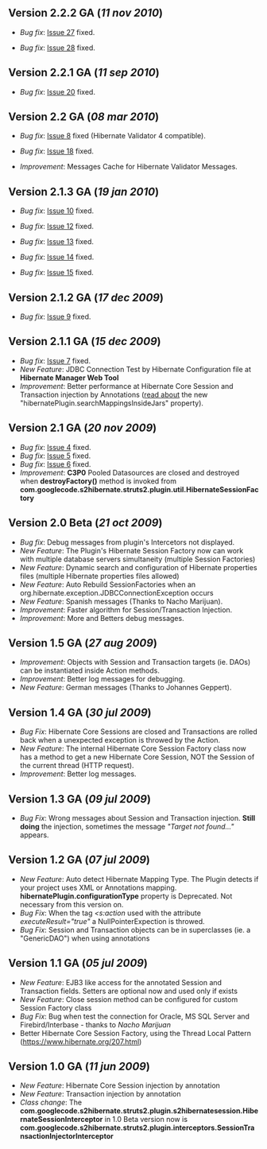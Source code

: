 ## Version 2.2.2 GA (_11 nov 2010_) ##


  * _Bug fix_: <a href='http://code.google.com/p/full-hibernate-plugin-for-struts2/issues/detail?id=27&can=1'><a href='https://code.google.com/p/full-hibernate-plugin-for-struts2/issues/detail?id=27'>Issue 27</a></a> fixed.

  * _Bug fix_: <a href='http://code.google.com/p/full-hibernate-plugin-for-struts2/issues/detail?id=28&can=1'><a href='https://code.google.com/p/full-hibernate-plugin-for-struts2/issues/detail?id=28'>Issue 28</a></a> fixed.


## Version 2.2.1 GA (_11 sep 2010_) ##


  * _Bug fix_: <a href='http://code.google.com/p/full-hibernate-plugin-for-struts2/issues/detail?id=10&can=1'><a href='https://code.google.com/p/full-hibernate-plugin-for-struts2/issues/detail?id=20'>Issue 20</a></a> fixed.



## Version 2.2 GA (_08 mar 2010_) ##


  * _Bug fix_: <a href='http://code.google.com/p/full-hibernate-plugin-for-struts2/issues/detail?id=8&can=1'><a href='https://code.google.com/p/full-hibernate-plugin-for-struts2/issues/detail?id=8'>Issue 8</a></a> fixed (Hibernate Validator 4 compatible).

  * _Bug fix_: <a href='http://code.google.com/p/full-hibernate-plugin-for-struts2/issues/detail?id=18&can=1'><a href='https://code.google.com/p/full-hibernate-plugin-for-struts2/issues/detail?id=18'>Issue 18</a></a> fixed.

  * _Improvement_: Messages Cache for Hibernate Validator Messages.


## Version 2.1.3 GA (_19 jan 2010_) ##


  * _Bug fix_: <a href='http://code.google.com/p/full-hibernate-plugin-for-struts2/issues/detail?id=10&can=1'><a href='https://code.google.com/p/full-hibernate-plugin-for-struts2/issues/detail?id=10'>Issue 10</a></a> fixed.


  * _Bug fix_: <a href='http://code.google.com/p/full-hibernate-plugin-for-struts2/issues/detail?id=12&can=1'><a href='https://code.google.com/p/full-hibernate-plugin-for-struts2/issues/detail?id=12'>Issue 12</a></a> fixed.


  * _Bug fix_: <a href='http://code.google.com/p/full-hibernate-plugin-for-struts2/issues/detail?id=13&can=1'><a href='https://code.google.com/p/full-hibernate-plugin-for-struts2/issues/detail?id=13'>Issue 13</a></a> fixed.


  * _Bug fix_: <a href='http://code.google.com/p/full-hibernate-plugin-for-struts2/issues/detail?id=14&can=1'><a href='https://code.google.com/p/full-hibernate-plugin-for-struts2/issues/detail?id=14'>Issue 14</a></a> fixed.


  * _Bug fix_: <a href='http://code.google.com/p/full-hibernate-plugin-for-struts2/issues/detail?id=15&can=1'><a href='https://code.google.com/p/full-hibernate-plugin-for-struts2/issues/detail?id=15'>Issue 15</a></a> fixed.


## Version 2.1.2 GA (_17 dec 2009_) ##


  * _Bug fix_: <a href='http://code.google.com/p/full-hibernate-plugin-for-struts2/issues/detail?id=9&can=1'><a href='https://code.google.com/p/full-hibernate-plugin-for-struts2/issues/detail?id=9'>Issue 9</a></a> fixed.


## Version 2.1.1 GA (_15 dec 2009_) ##


  * _Bug fix_: <a href='http://code.google.com/p/full-hibernate-plugin-for-struts2/issues/detail?id=7&can=1'><a href='https://code.google.com/p/full-hibernate-plugin-for-struts2/issues/detail?id=7'>Issue 7</a></a> fixed.
  * _New Feature_: JDBC Connection Test by Hibernate Configuration file at **Hibernate Manager Web Tool**
  * _Improvement_: Better performance at Hibernate Core Session and Transaction injection by Annotations ([read about](http://code.google.com/p/full-hibernate-plugin-for-struts2/wiki/3_Hibernate_Core_Sessions_Transactions_injecton) the new "hibernatePlugin.searchMappingsInsideJars" property).



## Version 2.1 GA (_20 nov 2009_) ##


  * _Bug fix_: <a href='http://code.google.com/p/full-hibernate-plugin-for-struts2/issues/detail?id=4&can=1'><a href='https://code.google.com/p/full-hibernate-plugin-for-struts2/issues/detail?id=4'>Issue 4</a></a> fixed.
  * _Bug fix_: <a href='http://code.google.com/p/full-hibernate-plugin-for-struts2/issues/detail?id=5&can=1'><a href='https://code.google.com/p/full-hibernate-plugin-for-struts2/issues/detail?id=5'>Issue 5</a></a> fixed.
  * _Bug fix_: <a href='http://code.google.com/p/full-hibernate-plugin-for-struts2/issues/detail?id=6&can=1'><a href='https://code.google.com/p/full-hibernate-plugin-for-struts2/issues/detail?id=6'>Issue 6</a></a> fixed.
  * _Improvement_: **C3P0** Pooled Datasources are closed and destroyed when **destroyFactory()** method is invoked from **com.googlecode.s2hibernate.struts2.plugin.util.HibernateSessionFactory**



## Version 2.0 Beta (_21 oct 2009_) ##


  * _Bug fix_: Debug messages from plugin's Intercetors not displayed.
  * _New Feature_: The Plugin's Hibernate Session Factory now can work with multiple database servers simultaneity (multiple Session Factories)
  * _New Feature_: Dynamic search and configuration of Hibernate properties files (multiple Hibernate properties files allowed)
  * _New Feature_: Auto Rebuild SessionFactories when an org.hibernate.exception.JDBCConnectionException occurs
  * _New Feature_: Spanish messages (Thanks to Nacho Marijuan).
  * _Improvement_: Faster algorithm for Session/Transaction Injection.
  * _Improvement_: More and Betters debug messages.



## Version 1.5 GA (_27 aug 2009_) ##


  * _Improvement_: Objects with Session and Transaction targets (ie. DAOs) can be instantiated inside Action methods.
  * _Improvement_: Better log messages for debugging.
  * _New Feature_: German messages (Thanks to Johannes Geppert).


## Version 1.4 GA (_30 jul 2009_) ##


  * _Bug Fix_: Hibernate Core Sessions are closed and Transactions are rolled back when a unexpected exception is throwed by the Action.
  * _New Feature_: The internal Hibernate Core Session Factory class now has a method to get a new Hibernate Core Session, NOT the Session of the current thread (HTTP request).
  * _Improvement_: Better log messages.


## Version 1.3 GA (_09 jul 2009_) ##


  * _Bug Fix_: Wrong messages about Session and Transaction injection. **Still doing** the injection, sometimes the message _"Target not found..."_ appears.


## Version 1.2 GA (_07 jul 2009_) ##


  * _New Feature_: Auto detect Hibernate Mapping Type. The Plugin detects if your project uses XML or Annotations mapping. **hibernatePlugin.configurationType** property is Deprecated. Not necessary from this version on.
  * _Bug Fix_: When the tag _<s:action_ used with the attribute _executeResult="true"_ a NullPointerExpection is throwed.
  * _Bug Fix_: Session and Transaction objects can be in superclasses (ie. a "GenericDAO") when using annotations


## Version 1.1 GA (_05 jul 2009_) ##


  * _New Feature_: EJB3 like access for the annotated Session and Transaction fields. Setters are optional now and used only if exists
  * _New Feature_: Close session method can be configured for custom Session Factory class
  * _Bug Fix_: Bug when test the connection for Oracle, MS SQL Server and Firebird/Interbase - thanks to _Nacho Marijuan_
  * Better Hibernate Core Session Factory, using the Thread Local Pattern (https://www.hibernate.org/207.html)


## Version 1.0 GA (_11 jun 2009_) ##


  * _New Feature_: Hibernate Core Session injection by annotation
  * _New Feature_: Transaction injection by annotation
  * _Class change_: The **com.googlecode.s2hibernate.struts2.plugin.s2hibernatesession.HibernateSessionInterceptor** in 1.0 Beta version now is **com.googlecode.s2hibernate.struts2.plugin.interceptors.SessionTransactionInjectorInterceptor**